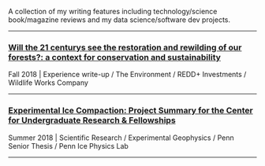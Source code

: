 
A collection of my writing features including technology/science book/magazine reviews and my data science/software dev projects. 

---

 ### [Will the 21 centurys see the restoration and rewilding of our forests?: a context for conservation and sustainability](daniel-furman.github.io/psr_redd_blog.pdf) <br>
Fall 2018 | Experience write-up / The Environment / REDD+ Investments / Wildlife Works Company 

---

 ### [Experimental Ice Compaction: Project Summary for the Center for Undergraduate Research & Fellowships](https://www.curf.upenn.edu/project/furman-daniel-experimental-ice-compaction) <br>
Summer 2018 | Scientific Research / Experimental Geophysics / Penn Senior Thesis / Penn Ice Physics Lab

---



